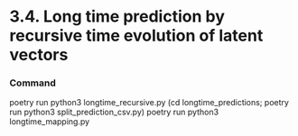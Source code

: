 # 3.4. Long time prediction by recursive time evolution of latent vectors

### Command

poetry run python3 longtime_recursive.py
(cd longtime_predictions; poetry run python3 split_prediction_csv.py)
poetry run python3 longtime_mapping.py